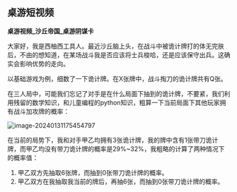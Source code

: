 ## 桌游短视频

**桌游视频_沙丘帝国_桌游阴谋卡**

大家好，我是西柚西工具人。最近沙丘脑上头，在战斗中被诡计牌打的体无完肤后，不由的想知道，在某场战斗我是否应该将士兵梭哈，还是应该保守出兵。这确实会影响优势的走向。

以基础游戏为例，细数了一下诡计牌。在X张牌中，战斗掏刀的诡计牌共有Q张。

在三人局中，可能我们忘记了对手是在什么局面下抽到的诡计牌，不要紧，我们利用残留的数学知识，和儿童编程的python知识，粗算一下当前局面下其他玩家拥有战斗加攻牌的概率：

![image-20240131175454797](K:\bunkergames\draft\img\桌游视频_沙丘帝国_阴谋卡\image-20240131175454797.png)

在当前的局势下，我和对手甲乙均拥有3张诡计牌，我的牌中含有1张带刀诡计牌，而甲乙均没有带刀诡计牌的概率是29%~32%，我粗略的计算了两种情况下的概率值：

1. 甲乙双方先抽取6张牌，而抽到0张带刀诡计牌的概率。
2. 甲乙双方在我抽取我当前的牌后，再抽6张，而抽到0张带刀诡计牌的概率。